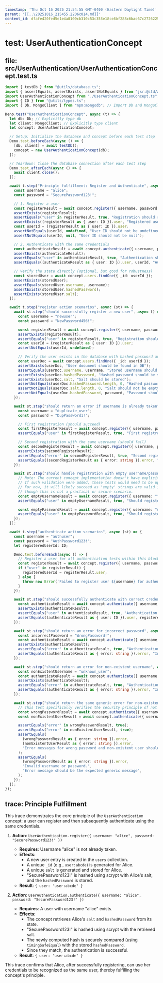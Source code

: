 ```yaml
---
timestamp: 'Thu Oct 16 2025 21:54:55 GMT-0400 (Eastern Daylight Time)'
parent: '[[..\20251016_215455.2206c014.md]]'
content_id: dfafe420fed5e1e4a0109cb310c53c358e18ce8bf288c6bac67c2726225981dc
---
```


# test: UserAuthenticationConcept

## file: src/UserAuthentication/UserAuthenticationConcept.test.ts

```typescript
import { testDb } from "@utils/database.ts";
import { assertEquals, assertExists, assertNotEquals } from "jsr:@std/assert";
import UserAuthenticationConcept from "./UserAuthenticationConcept.ts";
import { ID } from "@utils/types.ts";
import { Db, MongoClient } from "npm:mongodb"; // Import Db and MongoClient types

Deno.test("UserAuthenticationConcept", async (t) => {
  let db: Db; // Explicitly type db
  let client: MongoClient; // Explicitly type client
  let concept: UserAuthenticationConcept;

  // Setup: Initialize the database and concept before each test step
  Deno.test.beforeEach(async () => {
    [db, client] = await testDb();
    concept = new UserAuthenticationConcept(db);
  });

  // Teardown: Close the database connection after each test step
  Deno.test.afterEach(async () => {
    await client.close();
  });

  await t.step("Principle fulfillment: Register and Authenticate", async () => {
    const username = "alice";
    const password = "SecurePassword123!";

    // 1. Register a user
    const registerResult = await concept.register({ username, password });
    assertExists(registerResult);
    assertEquals("user" in registerResult, true, "Registration should return a user ID");
    assertExists((registerResult as { user: ID }).user, "Registered user ID should exist");
    const userId = (registerResult as { user: ID }).user;
    assertNotEquals(userId, undefined, "User ID should not be undefined");
    assertNotEquals(userId, null, "User ID should not be null");

    // 2. Authenticate with the same credentials
    const authenticateResult = await concept.authenticate({ username, password });
    assertExists(authenticateResult);
    assertEquals("user" in authenticateResult, true, "Authentication should return a user ID");
    assertEquals((authenticateResult as { user: ID }).user, userId, "Authenticated user ID should match registered user ID");

    // Verify the state directly (optional, but good for robustness)
    const storedUser = await concept.users.findOne({ _id: userId });
    assertExists(storedUser);
    assertEquals(storedUser.username, username);
    assertExists(storedUser.hashedPassword);
    assertExists(storedUser.salt);
  });

  await t.step("register action scenarios", async (st) => {
    await st.step("should successfully register a new user", async () => {
      const username = "newuser";
      const password = "NewPassword456!";

      const registerResult = await concept.register({ username, password });
      assertExists(registerResult);
      assertEquals("user" in registerResult, true, "Registration should return a user ID");
      const userId = (registerResult as { user: ID }).user;
      assertNotEquals(userId, undefined);

      // Verify the user exists in the database with hashed password and salt
      const userDoc = await concept.users.findOne({ _id: userId });
      assertExists(userDoc, "User document should be found in DB");
      assertEquals(userDoc.username, username, "Stored username should match");
      assertExists(userDoc.hashedPassword, "Hashed password should be stored");
      assertExists(userDoc.salt, "Salt should be stored");
      assertNotEquals(userDoc.hashedPassword.length, 0, "Hashed password should not be empty");
      assertNotEquals(userDoc.salt.length, 0, "Salt should not be empty");
      assertNotEquals(userDoc.hashedPassword, password, "Password should be hashed, not stored plain");
    });

    await st.step("should return an error if username is already taken", async () => {
      const username = "duplicate_user";
      const password = "DupPassword1!";

      // First registration (should succeed)
      const firstRegisterResult = await concept.register({ username, password });
      assertEquals("user" in firstRegisterResult, true, "First registration should succeed");

      // Second registration with the same username (should fail)
      const secondRegisterResult = await concept.register({ username, password: "AnotherPassword2!" });
      assertExists(secondRegisterResult);
      assertEquals("error" in secondRegisterResult, true, "Second registration should return an error");
      assertEquals((secondRegisterResult as { error: string }).error, "Username already taken.", "Error message should indicate duplicate username");
    });

    await st.step("should handle registration with empty username/password (basic validation)", async () => {
      // Note: The current concept implementation doesn't have explicit validation for empty strings.
      // If such validation were added, these tests would need to be updated.
      // For now, it will likely succeed as 'empty' strings are valid inputs to crypto.scrypt,
      // though this is not a practical or secure scenario.
      const emptyUsernameResult = await concept.register({ username: "", password: "validPassword" });
      assertEquals("user" in emptyUsernameResult, true, "Should register user with empty username (if no validation)");

      const emptyPasswordResult = await concept.register({ username: "user_empty_pass", password: "" });
      assertEquals("user" in emptyPasswordResult, true, "Should register user with empty password (if no validation)");
    });
  });

  await t.step("authenticate action scenarios", async (st) => {
    const username = "authuser";
    const password = "AuthPassword123!";
    let registeredUserId: ID;

    Deno.test.beforeEach(async () => {
      // Register a user for all authentication tests within this block to use
      const registerResult = await concept.register({ username, password });
      if ("user" in registerResult) {
        registeredUserId = registerResult.user;
      } else {
        throw new Error(`Failed to register user ${username} for authentication tests: ${registerResult.error}`);
      }
    });

    await st.step("should successfully authenticate with correct credentials", async () => {
      const authenticateResult = await concept.authenticate({ username, password });
      assertExists(authenticateResult);
      assertEquals("user" in authenticateResult, true, "Authentication should return a user ID");
      assertEquals((authenticateResult as { user: ID }).user, registeredUserId, "Authenticated user ID should match");
    });

    await st.step("should return an error for incorrect password", async () => {
      const incorrectPassword = "WrongPassword!";
      const authenticateResult = await concept.authenticate({ username, password: incorrectPassword });
      assertExists(authenticateResult);
      assertEquals("error" in authenticateResult, true, "Authentication with wrong password should return an error");
      assertEquals((authenticateResult as { error: string }).error, "Invalid username or password.", "Error message should be generic for security");
    });

    await st.step("should return an error for non-existent username", async () => {
      const nonExistentUsername = "unknown_user";
      const authenticateResult = await concept.authenticate({ username: nonExistentUsername, password: "AnyPassword!" });
      assertExists(authenticateResult);
      assertEquals("error" in authenticateResult, true, "Authentication with non-existent username should return an error");
      assertEquals((authenticateResult as { error: string }).error, "Invalid username or password.", "Error message should be generic for security");
    });

    await st.step("should return the same generic error for non-existent user or wrong password", async () => {
      // This test specifically verifies the security principle of not leaking information
      const wrongPasswordResult = await concept.authenticate({ username, password: "IncorrectPass" });
      const nonExistentUserResult = await concept.authenticate({ username: "totally_fake_user", password: "somepass" });

      assertEquals("error" in wrongPasswordResult, true);
      assertEquals("error" in nonExistentUserResult, true);
      assertEquals(
        (wrongPasswordResult as { error: string }).error,
        (nonExistentUserResult as { error: string }).error,
        "Error messages for wrong password and non-existent user should be identical",
      );
      assertEquals(
        (wrongPasswordResult as { error: string }).error,
        "Invalid username or password.",
        "Error message should be the expected generic message",
      );
    });
  });
});
```

## trace: Principle Fulfillment

This trace demonstrates the core principle of the `UserAuthentication` concept: a user can register and then subsequently authenticate using the same credentials.

1. **Action**: `UserAuthentication.register({ username: "alice", password: "SecurePassword123!" })`
   * **Requires**: Username "alice" is not already taken.
   * **Effects**:
     * A new user entry is created in the `users` collection.
     * A unique `_id` (e.g., `user:abcde`) is generated for Alice.
     * A unique `salt` is generated and stored for Alice.
     * "SecurePassword123!" is hashed using scrypt with Alice's salt, and the `hashedPassword` is stored.
   * **Result**: `{ user: "user:abcde" }`

2. **Action**: `UserAuthentication.authenticate({ username: "alice", password: "SecurePassword123!" })`
   * **Requires**: A user with username "alice" exists.
   * **Effects**:
     * The concept retrieves Alice's `salt` and `hashedPassword` from its state.
     * "SecurePassword123!" is hashed using scrypt with the retrieved salt.
     * The newly computed hash is securely compared (using `timingSafeEqual`) with the stored `hashedPassword`.
     * Since they match, the authentication is successful.
   * **Result**: `{ user: "user:abcde" }`

This trace confirms that Alice, after successfully registering, can use her credentials to be recognized as the same user, thereby fulfilling the concept's principle.
